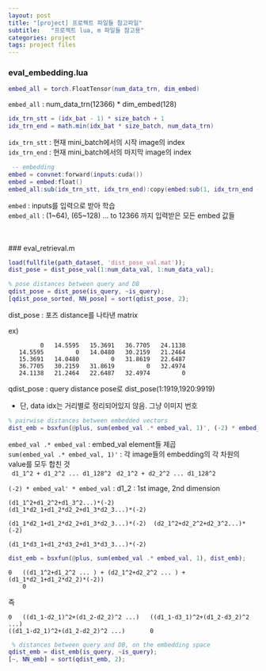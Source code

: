 ```yaml
---
layout: post
title: "[project] 프로젝트 파일들 참고파일"
subtitle:   "프로젝트 lua, m 파일들 참고용"
categories: project
tags: project files
---
```


### eval_embedding.lua

```lua
embed_all = torch.FloatTensor(num_data_trn, dim_embed)
 ```
`embed_all` : num_data_trn(12366) * dim_embed(128)

```lua
idx_trn_stt = (idx_bat - 1) * size_batch + 1
idx_trn_end = math.min(idx_bat * size_batch, num_data_trn)
```

`idx_trn_stt` : 현재 mini_batch에서의 시작 image의 index <br />
`idx_trn_end` : 현재 mini_batch에서의 마지막 image의 index


```lua
 -- embedding
embed = convnet:forward(inputs:cuda())
embed = embed:float()
embed_all:sub(idx_trn_stt, idx_trn_end):copy(embed:sub(1, idx_trn_end - idx_trn_stt + 1))
```
`embed` : inputs를 입력으로 받아 학습 <br />
`embed_all` : (1~64), (65~128) ... to 12366 까지 입력받은
모든 embed 값들

<br />
<br />
### eval_retrieval.m

```Matlab
load(fullfile(path_dataset, 'dist_pose_val.mat'));
dist_pose = dist_pose_val(1:num_data_val, 1:num_data_val);

% pose distances between query and DB
qdist_pose = dist_pose(is_query, ~is_query);
[qdist_pose_sorted, NN_pose] = sort(qdist_pose, 2);
```
dist_pose : 포즈 distance를 나타낸 matrix

ex)
```
         0   14.5595   15.3691   36.7705   24.1138
   14.5595         0   14.0480   30.2159   21.2464
   15.3691   14.0480         0   31.8619   22.6487
   36.7705   30.2159   31.8619         0   32.4974
   24.1138   21.2464   22.6487   32.4974         0
```

qdist_pose : query distance pose로 dist_pose(1:1919,1920:9919) <br />
* 단, data idx는 거리별로 정리되어있지 않음. 그냥 이미지 번호

```Matlab
% pairwise distances between embedded vectors
dist_emb = bsxfun(@plus, sum(embed_val .* embed_val, 1)', (-2) * embed_val' * embed_val);
```

`embed_val .* embed_val` : embed_val element들 제곱 <br />
`sum(embed_val .* embed_val, 1)'` : 각 image들의 embedding의 각 차원의 value를 모두 합친 것 <br />
``` d1_1^2 + d1_2^2 ... d1_128^2```
``` d2_1^2 + d2_2^2 ... d1_128^2```

`(-2) * embed_val' * embed_val` : 
d1_2 : 1st image, 2nd dimension
```
(d1_1^2+d1_2^2+d1_3^2...)*(-2)           (d1_1*d2_1+d1_2*d2_2+d1_3*d2_3...)*(-2)

(d1_1*d2_1+d1_2*d2_2+d1_3*d2_3...)*(-2)  (d2_1^2+d2_2^2+d2_3^2...)*(-2)

(d1_1*d3_1+d1_2*d3_2+d1_3*d3_3...)*(-2)
````

``` Matlab
dist_emb = bsxfun(@plus, sum(embed_val .* embed_val, 1), dist_emb);
```

```
0   ((d1_1^2+d1_2^2 ... ) + (d2_1^2+d2_2^2 ... ) + (d1_1*d2_1+d1_2*d2_2)*(-2))
    0
```
즉
```
0   ((d1_1-d2_1)^2+(d1_2-d2_2)^2 ...)   ((d1_1-d3_1)^2+(d1_2-d3_2)^2 ...)
((d1_1-d2_1)^2+(d1_2-d2_2)^2 ...)       0
```

``` Matlab
 % distances between query and DB, on the embedding space
qdist_emb = dist_emb(is_query, ~is_query);
[~, NN_emb] = sort(qdist_emb, 2);
```